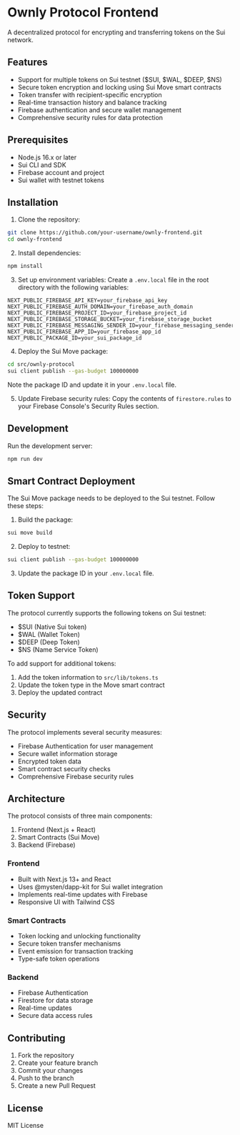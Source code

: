 # Ownly Protocol Frontend

A decentralized protocol for encrypting and transferring tokens on the Sui network.

## Features

- Support for multiple tokens on Sui testnet ($SUI, $WAL, $DEEP, $NS)
- Secure token encryption and locking using Sui Move smart contracts
- Token transfer with recipient-specific encryption
- Real-time transaction history and balance tracking
- Firebase authentication and secure wallet management
- Comprehensive security rules for data protection

## Prerequisites

- Node.js 16.x or later
- Sui CLI and SDK
- Firebase account and project
- Sui wallet with testnet tokens

## Installation

1. Clone the repository:
```bash
git clone https://github.com/your-username/ownly-frontend.git
cd ownly-frontend
```

2. Install dependencies:
```bash
npm install
```

3. Set up environment variables:
Create a `.env.local` file in the root directory with the following variables:
```env
NEXT_PUBLIC_FIREBASE_API_KEY=your_firebase_api_key
NEXT_PUBLIC_FIREBASE_AUTH_DOMAIN=your_firebase_auth_domain
NEXT_PUBLIC_FIREBASE_PROJECT_ID=your_firebase_project_id
NEXT_PUBLIC_FIREBASE_STORAGE_BUCKET=your_firebase_storage_bucket
NEXT_PUBLIC_FIREBASE_MESSAGING_SENDER_ID=your_firebase_messaging_sender_id
NEXT_PUBLIC_FIREBASE_APP_ID=your_firebase_app_id
NEXT_PUBLIC_PACKAGE_ID=your_sui_package_id
```

4. Deploy the Sui Move package:
```bash
cd src/ownly-protocol
sui client publish --gas-budget 100000000
```
Note the package ID and update it in your `.env.local` file.

5. Update Firebase security rules:
Copy the contents of `firestore.rules` to your Firebase Console's Security Rules section.

## Development

Run the development server:
```bash
npm run dev
```

## Smart Contract Deployment

The Sui Move package needs to be deployed to the Sui testnet. Follow these steps:

1. Build the package:
```bash
sui move build
```

2. Deploy to testnet:
```bash
sui client publish --gas-budget 100000000
```

3. Update the package ID in your `.env.local` file.

## Token Support

The protocol currently supports the following tokens on Sui testnet:

- $SUI (Native Sui token)
- $WAL (Wallet Token)
- $DEEP (Deep Token)
- $NS (Name Service Token)

To add support for additional tokens:

1. Add the token information to `src/lib/tokens.ts`
2. Update the token type in the Move smart contract
3. Deploy the updated contract

## Security

The protocol implements several security measures:

- Firebase Authentication for user management
- Secure wallet information storage
- Encrypted token data
- Smart contract security checks
- Comprehensive Firebase security rules

## Architecture

The protocol consists of three main components:

1. Frontend (Next.js + React)
2. Smart Contracts (Sui Move)
3. Backend (Firebase)

### Frontend
- Built with Next.js 13+ and React
- Uses @mysten/dapp-kit for Sui wallet integration
- Implements real-time updates with Firebase
- Responsive UI with Tailwind CSS

### Smart Contracts
- Token locking and unlocking functionality
- Secure token transfer mechanisms
- Event emission for transaction tracking
- Type-safe token operations

### Backend
- Firebase Authentication
- Firestore for data storage
- Real-time updates
- Secure data access rules

## Contributing

1. Fork the repository
2. Create your feature branch
3. Commit your changes
4. Push to the branch
5. Create a new Pull Request

## License

MIT License
